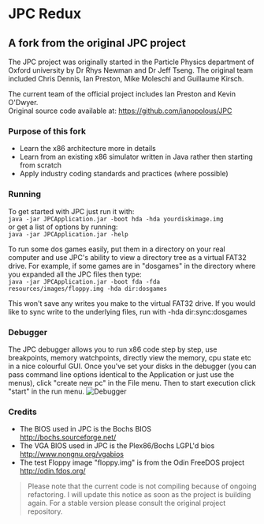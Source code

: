# JPC Redux
A fork from the original JPC project
-----
The JPC project was originally started in the Particle Physics department of Oxford university by Dr Rhys Newman and Dr Jeff Tseng. The original team included Chris Dennis, Ian Preston, Mike Moleschi and Guillaume Kirsch.

The current team of the official project includes Ian Preston and Kevin O'Dwyer.\
Original source code available at: https://github.com/ianopolous/JPC

### Purpose of this fork
* Learn the x86 architecture more in details
* Learn from an existing x86 simulator written in Java rather then starting from scratch
* Apply industry coding standards and practices (where possible)

### Running
To get started with JPC just run it with:\
`java -jar JPCApplication.jar -boot hda -hda yourdiskimage.img`\
or get a list of options by running:\
`java -jar JPCApplication.jar -help`

To run some dos games easily, put them in a directory on your real computer and use JPC's ability to view a directory tree as a virtual FAT32 drive. For example, if some games are in "dosgames" in the directory where you expanded all the JPC files then type:\
`java -jar JPCApplication.jar -boot fda -fda resources/images/floppy.img -hda dir:dosgames`

This won't save any writes you make to the virtual FAT32 drive. If you would like to sync write to the underlying files, run with -hda dir:sync:dosgames

### Debugger
The JPC debugger allows you to run x86 code step by step, use breakpoints, memory watchpoints, directly view the memory, cpu state etc in a nice colourful GUI.
Once you've set your disks in the debugger (you can pass command line options identical to the Application or just use the menus), click "create new pc" in the File menu. Then to start execution click "start" in the run menu.
![Debugger](/resources/debugger.png)

### Credits
* The BIOS used in JPC is the Bochs BIOS\
http://bochs.sourceforge.net/
* The VGA BIOS used in JPC is the Plex86/Bochs LGPL'd bios\
http://www.nongnu.org/vgabios
* The test Floppy image "floppy.img" is from the Odin FreeDOS project\
http://odin.fdos.org/

> Please note that the current code is not compiling because of ongoing refactoring.
I will update this notice as soon as the project is building again.
For a stable version please consult the original project repository.
